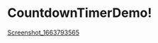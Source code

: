 # CountdownTimerDemo!
[Screenshot_1663793565](https://user-images.githubusercontent.com/24587856/191608104-afff49a2-f748-4767-8edb-9163911ad2a2.png)
